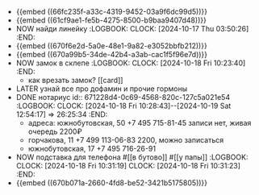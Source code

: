 - {{embed ((66fc235f-a33c-4319-9452-03a9f6dc99d5))}}
- {{embed ((61cf9ae1-fe5b-4275-8500-b9baa9407d48))}}
- NOW найди линейку
  :LOGBOOK:
  CLOCK: [2024-10-17 Thu 03:50:26]
  :END:
- {{embed ((670f6e2d-5a0e-48e1-9a82-e3052bbfb212))}}
- {{embed ((670a99b5-34de-42b4-a3ab-cac1f5f96e7d))}}
- NOW замок в склепе
  :LOGBOOK:
  CLOCK: [2024-10-18 Fri 10:23:40]
  :END:
	- как врезать замок? [[card]]
- LATER узнай все про дофамин и прочие гормоны
- DONE нотариус
  id:: 671228d4-0c69-4568-820c-127c5a021e54
  :LOGBOOK:
  CLOCK: [2024-10-18 Fri 10:28:43]--[2024-10-19 Sat 12:54:17] =>  26:25:34
  :END:
	- адреса:
	  южнобутовская, 50
	  +7 495 715-81-45
	  записи нет, живая очередь
	  2200₽
	- горчакова, 11
	  +7 499 113-06-83
	  2200, можно записаться
	- южнобутовская, 17
	  +7 495 716-26-91
- NOW подставка для телефона #[[в бутово]] #[[у папы]]
  :LOGBOOK:
  CLOCK: [2024-10-18 Fri 10:31:19]
  CLOCK: [2024-10-18 Fri 10:31:23]
  :END:
- {{embed ((670b071a-2660-4fd8-be52-3421b5175805))}}
